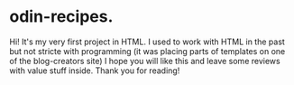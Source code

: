 # odin-recipes.
Hi!
It's my very first project in HTML. I used to work with HTML in the past but not stricte with programming (it was placing parts of templates on one of the blog-creators site) 
I hope you will like this and leave some reviews with value stuff inside.
Thank you for reading!
